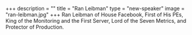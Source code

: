 +++
description = ""
title = "Ran Leibman"
type = "new-speaker"
image = "ran-leibman.jpg"
+++
Ran Leibman of House Facebook, First of His PEs, King of the Monitoring and the First Server, Lord of the Seven Metrics, and Protector of Production.